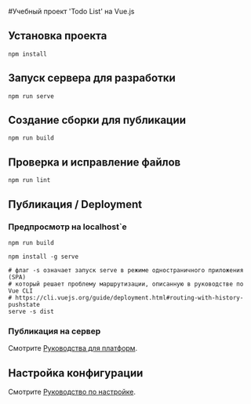 #Учебный проект 'Todo List' на Vue.js

## Установка проекта
```
npm install
```

## Запуск сервера для разработки
```
npm run serve
```

## Создание сборки для публикации
```
npm run build
```

## Проверка и исправление файлов
```
npm run lint
```

## Публикация / Deployment
### Предпросмотр на localhost`е
```
npm run build

npm install -g serve

# флаг -s означает запуск serve в режиме одностраничного приложения (SPA)
# который решает проблему маршрутизации, описанную в руководстве по Vue CLI
# https://cli.vuejs.org/guide/deployment.html#routing-with-history-pushstate
serve -s dist
```
### Публикация на сервер
Смотрите [Руководства для платформ](https://cli.vuejs.org/guide/deployment.html#platform-guides).


## Настройка конфигурации
Смотрите [Руководство по настройке](https://cli.vuejs.org/config/).

